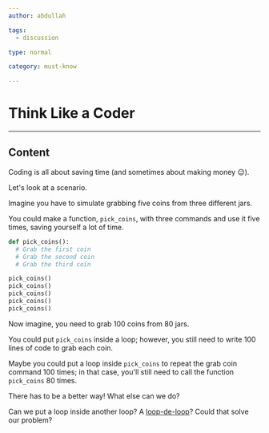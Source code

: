 ```yaml
---
author: abdullah

tags:
  - discussion

type: normal

category: must-know

---
```


# Think Like a Coder

---
## Content

Coding is all about saving time (and sometimes about making money 😉).

Let's look at a scenario.

Imagine you have to simulate grabbing five coins from three different jars. 

You could make a function, `pick_coins`, with three commands and use it five times, saving yourself a lot of time.

```python
def pick_coins():
  # Grab the first coin
  # Grab the second coin
  # Grab the third coin

pick_coins()
pick_coins()
pick_coins()
pick_coins()
pick_coins()
```

Now imagine, you need to grab 100 coins from 80 jars. 

You could put `pick_coins` inside a loop; however, you still need to write 100 lines of code to grab each coin.

Maybe you could put a loop inside `pick_coins` to repeat the grab coin command 100 times; in that case, you'll still need to call the function `pick_coins` 80 times.

There has to be a better way! What else can we do?

Can we put a loop inside another loop? A [loop-de-loop](https://www.youtube.com/watch?v=Yhnx1q1_Bko&ab_channel=TheFabulousEchoes-Topic)? Could that solve our problem? 
